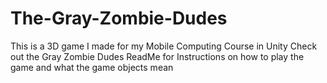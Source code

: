 # The-Gray-Zombie-Dudes
This is a 3D game I made for my Mobile Computing Course in Unity
Check out the Gray Zombie Dudes ReadMe for Instructions on 
how to play the game and what the game objects mean
